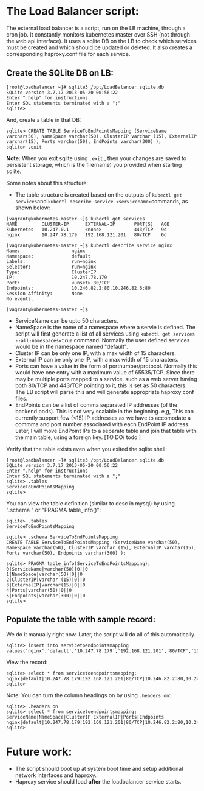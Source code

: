# The Load Balancer script: 
The external load balancer is a script, run on the LB machine, through a cron job. It constantly monitors kubernetes master over SSH (not through the web api interface). It uses a sqlite DB on the LB to check which services must be created and which should be updated or deleted. It also creates a corresponding haproxy.conf file for each service. 

## Create the SQLite DB on LB:

```
[root@loadbalancer ~]# sqlite3 /opt/LoadBalancer.sqlite.db
SQLite version 3.7.17 2013-05-20 00:56:22
Enter ".help" for instructions
Enter SQL statements terminated with a ";"
sqlite>
```

And, create a table in that DB:
```
sqlite> CREATE TABLE ServiceToEndPointsMapping (ServiceName varchar(50), NameSpace varchar(50), ClusterIP varchar (15), ExternalIP varchar(15), Ports varchar(50), EndPoints varchar(300) );
sqlite> .exit
```
**Note:** When you exit sqlite using `.exit` , then your changes are saved to persistent storage, which is the file(name) you provided when starting sqlite. 

Some notes about this structure:
* The table structure is created based on the outputs of `kubectl get services`and `kubectl describe service <servicename>`commands, as shown below:
```
[vagrant@kubernetes-master ~]$ kubectl get services
NAME         CLUSTER-IP      EXTERNAL-IP       PORT(S)   AGE
kubernetes   10.247.0.1      <none>            443/TCP   9d
nginx        10.247.78.179   192.168.121.201   80/TCP    6d

[vagrant@kubernetes-master ~]$ kubectl describe service nginx
Name:                   nginx
Namespace:              default
Labels:                 run=nginx
Selector:               run=nginx
Type:                   ClusterIP
IP:                     10.247.78.179
Port:                   <unset> 80/TCP
Endpoints:              10.246.82.2:80,10.246.82.6:80
Session Affinity:       None
No events.

[vagrant@kubernetes-master ~]$
```
* ServiceName can be upto 50 characters.
* NameSpace is the name of a namespace where a servie is defined. The script will first generate a list of all services using `kubectl get services --all-namespaces=true` command. Normally the user defined services would be in the namespace named "default".
* Cluster IP can be only one IP, with a max width of 15 characters.
* External IP can be only one IP, with a max width of 15 characters.
* Ports can have a value in the form of portnumber/protocol. Normally this would have one entry with a maximum value of 65535/TCP. Since there may be multiple ports mapped to a service, such as a web server having both 80/TCP and 443/TCP pointing to it, this is set as 50 characters. The LB script will parse this and will generate appropriate haproxy conf files.
* EndPoints  can be a list of comma separated IP addresses (of the backend pods). This is not very scalable in the beginning. e,g, This can currently support few (<15) IP addresses as we have to accomodate a commma and port number associated with each EndPoint IP address. Later, I will move EndPoint IPs to a separate table and join that table with the main table, using a foreign key. [TO DO/ todo ] 



Verify that the table exists even when you exited the sqlite shell:
```
[root@loadbalancer ~]# sqlite3 /opt/LoadBalancer.sqlite.db
SQLite version 3.7.17 2013-05-20 00:56:22
Enter ".help" for instructions
Enter SQL statements terminated with a ";"
sqlite> .tables
ServiceToEndPointsMapping
sqlite> 
```

You can view the table definition (similar to desc in mysql) by using ".schema <tablename>" or "PRAGMA table_info(<tablename>)":

```
sqlite> .tables
ServiceToEndPointsMapping

sqlite> .schema ServiceToEndPointsMapping
CREATE TABLE ServiceToEndPointsMapping (ServiceName varchar(50), NameSpace varchar(50), ClusterIP varchar (15), ExternalIP varchar(15), Ports varchar(50), Endpoints varchar(300) );

sqlite> PRAGMA table_info(ServiceToEndPointsMapping);
0|ServiceName|varchar(50)|0||0
1|NameSpace|varchar(50)|0||0
2|ClusterIP|varchar (15)|0||0
3|ExternalIP|varchar(15)|0||0
4|Ports|varchar(50)|0||0
5|Endpoints|varchar(300)|0||0
sqlite>
``` 

## Populate the table with sample record:
We do it manually right now. Later, the script will do all of this automatically.

```
sqlite> insert into servicetoendpointsmapping values('nginx','default','10.247.78.179','192.168.121.201','80/TCP','10.246.82.2:80,10.246.82.6:80');
```

View the record:
```
sqlite> select * from servicetoendpointsmapping;
nginx|default|10.247.78.179|192.168.121.201|80/TCP|10.246.82.2:80,10.246.82.6:80
sqlite> 
```
Note: You can turn the column headings on by using `.headers on`:
```
sqlite> .headers on
sqlite> select * from servicetoendpointsmapping;
ServiceName|NameSpace|ClusterIP|ExternalIP|Ports|Endpoints
nginx|default|10.247.78.179|192.168.121.201|80/TCP|10.246.82.2:80,10.246.82.6:80
sqlite> 
```


# Future work:
* The script should boot up at system boot time and setup additional network interfaces and haproxy.
* Haproxy service should load **after** the loadbalancer service starts.
